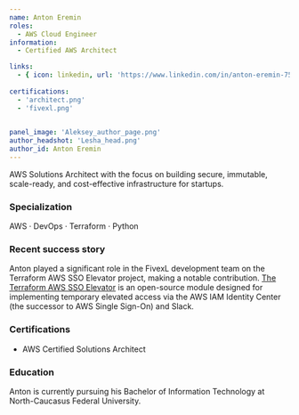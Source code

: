 ```yaml
---
name: Anton Eremin
roles:
  - AWS Cloud Engineer 
information:
  - Certified AWS Architect

links:
  - { icon: linkedin, url: 'https://www.linkedin.com/in/anton-eremin-75aab725a/' }
 
certifications:
  - 'architect.png'
  - 'fivexl.png'
 

panel_image: 'Aleksey_author_page.png'
author_headshot: 'Lesha_head.png'
author_id: Anton Eremin
---
```

AWS Solutions Architect with the focus on building secure, immutable, scale-ready, and cost-effective infrastructure for startups.
### Specialization
AWS · DevOps · Terraform · Python

### Recent success story
Anton played a significant role in the FivexL development team on the Terraform AWS SSO Elevator project, making a notable contribution.
[The Terraform AWS SSO Elevator](https://github.com/fivexl/terraform-aws-sso-elevator) is an open-source module designed for implementing temporary elevated access via the AWS IAM Identity Center (the successor to AWS Single Sign-On) and Slack.

### Certifications
- AWS Certified Solutions Architect

### Education
Anton is currently pursuing his Bachelor of Information Technology at North-Caucasus Federal University.

 


